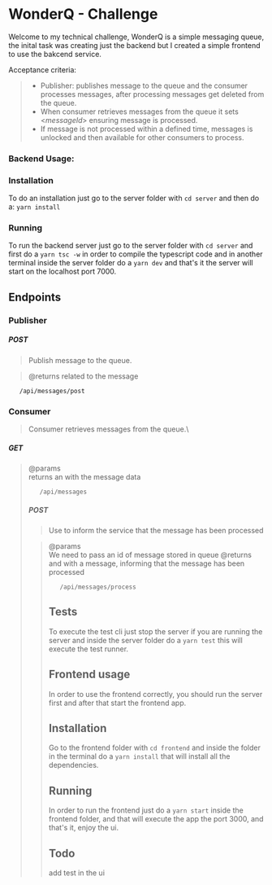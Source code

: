 # WonderQ - Challenge

Welcome to my technical challenge, WonderQ is a simple messaging queue, the inital task was creating just the backend but I created a simple frontend to use the bakcend service.

Acceptance criteria:

>* Publisher: publishes message to the queue and the consumer processes messages, after processing messages get deleted from the queue.
> * When consumer retrieves messages from the queue it sets <*messageId*> ensuring message is processed.
> * If message is not processed within a defined time, messages is unlocked and then available for other consumers to process.


### Backend Usage:

### Installation
To do an installation just go to the server folder with ```cd server``` and then do a: ```yarn install```

### Running
To run the backend server just go to the server folder with ```cd server``` and first do a ```yarn tsc -w``` in order to compile the typescript code and in another terminal inside the server folder do a ```yarn dev``` and that's it the server will start on the localhost port 7000.

###



## Endpoints

 ### Publisher
##### POST
 >Publish message to the queue.

>@returns <messageId> related to the message
```
   /api/messages/post
```
 ### Consumer
 > Consumer retrieves messages from the queue.\


##### GET
>@params\
returns an <object> with the message data

```
   /api/messages
```
 ##### POST
 > Use to inform the service that the message has been processed


>@params\
We need to pass an <id> id of message stored in queue
@returns and <object> with a message, informing that the message has been processed

```
   /api/messages/process
```

## Tests
To execute the test cli just stop the server if you are running the server and inside the server folder do a ```yarn test``` this will execute the test runner.


## Frontend usage
In order to use the frontend correctly, you should run the server first and after that start the frontend app.

## Installation
Go to the frontend folder with ```cd frontend``` and inside the folder in the terminal do a ```yarn install``` that will install all the dependencies.

## Running
In order to run the frontend just do a ```yarn start``` inside the frontend folder, and that will execute the app the port 3000, and that's it, enjoy the ui.

## Todo
add test in the ui
